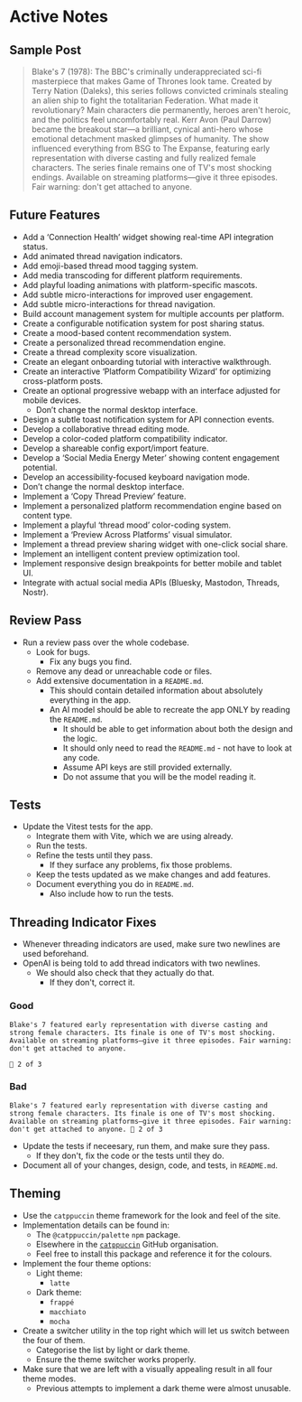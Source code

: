 # Active Notes

## Sample Post

> Blake's 7 (1978): The BBC's criminally underappreciated sci-fi masterpiece that makes Game of Thrones look tame. Created by Terry Nation (Daleks), this series follows convicted criminals stealing an alien ship to fight the totalitarian Federation. What made it revolutionary? Main characters die permanently, heroes aren't heroic, and the politics feel uncomfortably real. Kerr Avon (Paul Darrow) became the breakout star—a brilliant, cynical anti-hero whose emotional detachment masked glimpses of humanity. The show influenced everything from BSG to The Expanse, featuring early representation with diverse casting and fully realized female characters. The series finale remains one of TV's most shocking endings. Available on streaming platforms—give it three episodes. Fair warning: don't get attached to anyone.

## Future Features

- Add a ‘Connection Health’ widget showing real-time API integration status.
- Add animated thread navigation indicators.
- Add emoji-based thread mood tagging system.
- Add media transcoding for different platform requirements.
- Add playful loading animations with platform-specific mascots.
- Add subtle micro-interactions for improved user engagement.
- Add subtle micro-interactions for thread navigation.
- Build account management system for multiple accounts per platform.
- Create a configurable notification system for post sharing status.
- Create a mood-based content recommendation system.
- Create a personalized thread recommendation engine.
- Create a thread complexity score visualization.
- Create an elegant onboarding tutorial with interactive walkthrough.
- Create an interactive ‘Platform Compatibility Wizard’ for optimizing cross-platform posts.
- Create an optional progressive webapp with an interface adjusted for mobile devices.
  - Don’t change the normal desktop interface.
- Design a subtle toast notification system for API connection events.
- Develop a collaborative thread editing mode.
- Develop a color-coded platform compatibility indicator.
- Develop a shareable config export/import feature.
- Develop a ‘Social Media Energy Meter’ showing content engagement potential.
- Develop an accessibility-focused keyboard navigation mode.
- Don’t change the normal desktop interface.
- Implement a ‘Copy Thread Preview’ feature.
- Implement a personalized platform recommendation engine based on content type.
- Implement a playful ‘thread mood’ color-coding system.
- Implement a ‘Preview Across Platforms’ visual simulator.
- Implement a thread preview sharing widget with one-click social share.
- Implement an intelligent content preview optimization tool.
- Implement responsive design breakpoints for better mobile and tablet UI.
- Integrate with actual social media APIs (Bluesky, Mastodon, Threads, Nostr).

## Review Pass

- Run a review pass over the whole codebase.
  - Look for bugs.
    - Fix any bugs you find.
  - Remove any dead or unreachable code or files.
  - Add extensive documentation in a `README.md`.
    - This should contain detailed information about absolutely everything in the app.
    - An AI model should be able to recreate the app ONLY by reading the `README.md`.
      - It should be able to get information about both the design and the logic.
      - It should only need to read the `README.md` - not have to look at any code.
      - Assume API keys are still provided externally.
      - Do not assume that you will be the model reading it.

## Tests

- Update the Vitest tests for the app.
  - Integrate them with Vite, which we are using already.
  - Run the tests.
  - Refine the tests until they pass.
    - If they surface any problems, fix those problems.
  - Keep the tests updated as we make changes and add features.
  - Document everything you do in `README.md`.
    - Also include how to run the tests.

## Threading Indicator Fixes

- Whenever threading indicators are used, make sure two newlines are used beforehand.
- OpenAI is being told to add thread indicators with two newlines.
  - We should also check that they actually do that.
    - If they don't, correct it.

### Good

```plaintext
Blake's 7 featured early representation with diverse casting and strong female characters. Its finale is one of TV's most shocking. Available on streaming platforms—give it three episodes. Fair warning: don't get attached to anyone.

🧵 2 of 3
```

### Bad

```plaintext
Blake's 7 featured early representation with diverse casting and strong female characters. Its finale is one of TV's most shocking. Available on streaming platforms—give it three episodes. Fair warning: don't get attached to anyone. 🧵 2 of 3
```

- Update the tests if neceesary, run them, and make sure they pass.
  - If they don't, fix the code or the tests until they do.
- Document all of your changes, design, code, and tests, in `README.md`.

## Theming

- Use the `catppuccin` theme framework for the look and feel of the site.
- Implementation details can be found in:
  - The `@catppuccin/palette` `npm` package.
  - Elsewhere in the [`catppuccin`](https://github.com/catppuccin) GitHub organisation.
  - Feel free to install this package and reference it for the colours.
- Implement the four theme options:
  - Light theme:
    - `latte`
  - Dark theme:
    - `frappé`
    - `macchiato`
    - `mocha`
- Create a switcher utility in the top right which will let us switch between the four of them.
  - Categorise the list by light or dark theme.
  - Ensure the theme switcher works properly.
- Make sure that we are left with a visually appealing result in all four theme modes.
  - Previous attempts to implement a dark theme were almost unusable.
